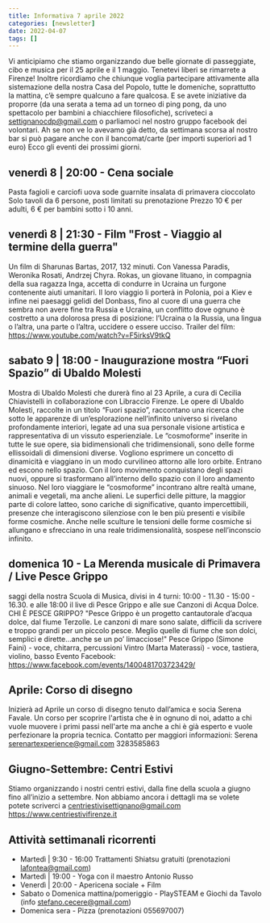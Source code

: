 ```yaml
---
title: Informativa 7 aprile 2022
categories: [newsletter]
date: 2022-04-07
tags: []
---
```


Vi anticipiamo che stiamo organizzando due belle giornate di passeggiate, cibo e musica per il 25 aprile e il 1 maggio. Tenetevi liberi se rimarrete a Firenze!
Inoltre ricordiamo che chiunque voglia partecipare attivamente alla sistemazione della nostra Casa del Popolo, tutte le domeniche, soprattutto la mattina, c’è sempre qualcuno a fare qualcosa. E se avete iniziative da proporre (da una serata a tema ad un torneo di ping pong, da uno spettacolo per bambini a chiacchiere filosofiche), scriveteci a settignanocdp@gmail.com o parliamoci nel nostro gruppo facebook dei volontari.
Ah se non ve lo avevamo già detto, da settimana scorsa al nostro bar si può pagare anche con il bancomat/carte (per importi superiori ad 1 euro)
Ecco gli eventi dei prossimi giorni.

## venerdì 8 | 20:00 - Cena sociale 
Pasta fagioli e carciofi
uova sode guarnite
insalata di primavera
cioccolato
Solo tavoli da 6 persone, posti limitati su prenotazione
Prezzo 10 € per adulti, 6 € per bambini sotto i 10 anni. 

## venerdì 8 | 21:30 - Film "Frost - Viaggio al termine della guerra"
Un film di Sharunas Bartas, 2017, 132 minuti. Con Vanessa Paradis, Weronika Rosati, Andrzej Chyra.
Rokas, un giovane lituano, in compagnia della sua ragazza Inga, accetta di condurre in Ucraina un furgone contenente aiuti umanitari. Il loro viaggio li porterà in Polonia, poi a Kiev e infine nei paesaggi gelidi del Donbass, fino al cuore di una guerra che sembra non avere fine tra Russia e Ucraina, un conflitto dove ognuno è costretto a una dolorosa presa di posizione: l’Ucraina o la Russia, una lingua o l’altra, una parte o l’altra, uccidere o essere ucciso.
Trailer del film: https://www.youtube.com/watch?v=F5irksV9tkQ

## sabato 9 | 18:00 - Inaugurazione mostra “Fuori Spazio” di Ubaldo Molesti
Mostra di Ubaldo Molesti che durerà fino al 23 Aprile, a cura di Cecilia Chiavistelli in collaborazione con Libraccio Firenze.
Le opere di Ubaldo Molesti, raccolte in un titolo “Fuori spazio”, raccontano una ricerca che sotto le apparenze di un’esplorazione nell’infinito universo si rivelano profondamente interiori, legate ad una sua personale visione artistica e rappresentativa di un vissuto esperienziale. Le “cosmoforme” inserite in tutte le sue opere, sia bidimensionali che tridimensionali, sono delle forme ellissoidali di dimensioni diverse. Vogliono esprimere un concetto di dinamicità e viaggiano in un modo curvilineo attorno alle loro orbite. Entrano ed escono nello spazio. Con il loro movimento conquistano degli spazi nuovi, oppure si trasformano all’interno dello spazio con il loro andamento sinuoso. Nel loro viaggiare le “cosmoforme” incontrano altre realtà umane, animali e vegetali, ma anche alieni. Le superfici delle pitture, la maggior parte di colore latteo, sono cariche di significative, quanto impercettibili, presenze che interagiscono silenziose con le ben più presenti e visibile forme cosmiche. Anche nelle sculture le tensioni delle forme cosmiche si allungano e sfrecciano in una reale tridimensionalità, sospese nell’inconscio infinito.

## domenica 10 - La Merenda musicale di Primavera / Live Pesce Grippo
saggi della nostra Scuola di Musica, divisi in 4 turni: 10:00 - 11.30 - 15:00 - 16.30.
e alle 18:00 il live di Pesce Grippo e alle sue Canzoni di Acqua Dolce.
CHI È PESCE GRIPPO?
"Pesce Grippo è un progetto cantautorale d’acqua dolce, dal fiume Terzolle.
Le canzoni di mare sono salate, difficili da scrivere e troppo grandi per un piccolo pesce.
Meglio quelle di fiume che son dolci, semplici e dirette…anche se un po’ limacciose!"
Pesce Grippo (Simone Faini) - voce, chitarra, percussioni
Vintro (Marta Materassi) - voce, tastiera, violino, basso
Evento Facebook: https://www.facebook.com/events/1400481703723429/

## Aprile: Corso di disegno
Inizierà ad Aprile un corso di disegno tenuto dall’amica e socia Serena Favale.
Un corso per scoprire l'artista che è in ognuno di noi, adatto a chi vuole muovere i primi passi nell'arte ma anche a chi è già esperto e vuole perfezionare la propria tecnica.
Contatto per maggiori informazioni: Serena serenartexperience@gmail.com 3283585863

## Giugno-Settembre: Centri Estivi
Stiamo organizzando i nostri centri estivi, dalla fine della scuola a giugno fino all’inizio a settembre. Non abbiamo ancora i dettagli ma se volete potete scriverci a centriestivisettignano@gmail.com  https://www.centriestivifirenze.it

## Attività settimanali ricorrenti
- Martedì | 9:30 - 16:00 Trattamenti Shiatsu gratuiti (prenotazioni lafontea@gmail.com)
- Martedì | 19:00 - Yoga con il maestro Antonio Russo
- Venerdì | 20:00 - Apericena sociale + Film
- Sabato o Domenica mattina/pomeriggio - PlaySTEAM e Giochi da Tavolo (info stefano.cecere@gmail.com)
- Domenica sera - Pizza (prenotazioni 055697007)